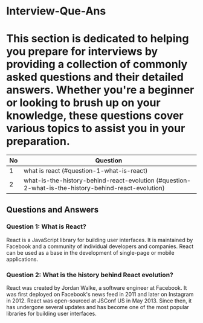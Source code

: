 # Interview-Que-Ans


# This section is dedicated to helping you prepare for interviews by providing a collection of commonly asked questions and their detailed answers. Whether you're a beginner or looking to brush up on your knowledge, these questions cover various topics to assist you in your preparation.



| No | Question 
|-----------------|------------------------------------------------------|
| 1  | what is react  (#question-1-what-is-react)                     
| 2  | what-is-the-history-behind-react-evolution (#question-2-what-is-the-history-behind-react-evolution)



## Questions and Answers

### <a id="question-1-what-is-react"></a> Question 1: What is React?
React is a JavaScript library for building user interfaces. It is maintained by Facebook and a community of individual developers and companies. React can be used as a base in the development of single-page or mobile applications.


### Question 2: What is the history behind React evolution?
React was created by Jordan Walke, a software engineer at Facebook. It was first deployed on Facebook's news feed in 2011 and later on Instagram in 2012. React was open-sourced at JSConf US in May 2013. Since then, it has undergone several updates and has become one of the most popular libraries for building user interfaces.

